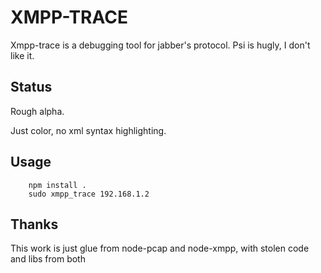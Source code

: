 XMPP-TRACE
==========

Xmpp-trace is a debugging tool for jabber's protocol. Psi is hugly, I don't like it.

Status
------

Rough alpha.

Just color, no xml syntax highlighting.

Usage
-----

		npm install .
		sudo xmpp_trace 192.168.1.2

Thanks
------

This work is just glue from node-pcap and node-xmpp, with stolen code and libs from both